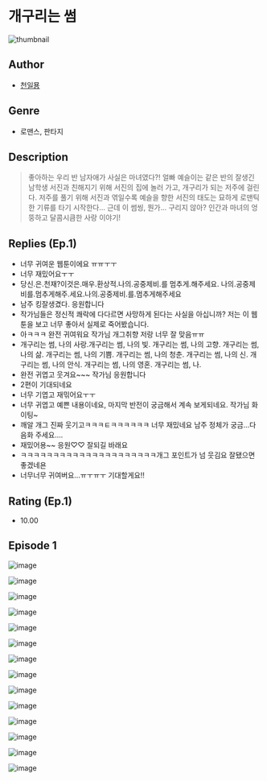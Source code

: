 # 개구리는 썸
![thumbnail](https://image-comic.pstatic.net/user_contents_data/challenge_comic/2023/05/23/366446/upload_7220169848875137335_480x623.jpeg)

## Author
- [천일묭](https://comic.naver.com/artistTitle?id=366446)

## Genre
- 로맨스, 판타지

## Description
> 좋아하는 우리 반 남자애가 사실은 마녀였다?! 얼빠 예슬이는 같은 반의 잘생긴 남학생 서진과 친해지기 위해 서진의 집에 놀러 가고, 개구리가 되는 저주에 걸린다. 저주를 풀기 위해 서진과 엮일수록 예슬을 향한 서진의 태도는 묘하게 로맨틱한 기류를 타기 시작한다... 근데 이 썸씽, 뭔가... 구리지 않아? 인간과 마녀의 엉뚱하고 달콤시큼한 사랑 이야기!

## Replies (Ep.1)
- 너무 귀여운 웹툰이에요 ㅠㅠㅜㅜ
- 너무 재밌어요ㅜㅜ
- 당신.은.천재?이것은.매우.환상적.나의.공중제비.를 멈추게.해주세요. 나의.공중제비를.멈추게해주.세요.나의.공중제비.를.멈추게해주세요
- 남주 킹잘생겼다. 응원합니다
- 작가님들은 정신적 쾌락에 다다르면 사망하게 된다는 사실을 아십니까? 저는 이 웹툰을 보고 너무 좋아서 실제로 죽어봤습니다.
- 아ㅋㅋㅋ 완전 귀여워요 작가님 개그취향 저랑 너무 잘 맞음ㅠㅠ
- 개구리는 썸, 나의 사랑.개구리는 썸, 나의 빛. 개구리는 썸, 나의 고향. 개구리는 썸, 나의 삶. 개구리는 썸, 나의 기쁨. 개구리는 썸, 나의 청춘. 개구리는 썸, 나의 신. 개구리는 썸, 나의 안식. 개구리는 썸, 나의 영혼. 개구리는 썸, 나.
- 완전 귀엽고 웃겨요~~~ 작가님 응원합니다
- 2편이 기대되네요
- 너무 기엽고 재믺어요ㅜㅜ
- 너무 귀엽고 예쁜 내용이네요, 마지막 반전이 궁금해서 계속 보게되네요. 작가님 화이팅~
- 깨알 개그 진짜 웃기고ㅋㅋㅋㅌㅋㅋㅋㅋㅋㅋ 너무 재밌네요 남주 정체가 궁금...다음화 주세요....
- 재밌어용~~ 응원♡♡ 잘되길 바래요
- ㅋㅋㅋㅋㅋㅋㅋㅋㅋㅋㅋㅋㅋㅋㅋㅋㅋㅋㅋㅋㅋ개그 포인트가 넘 웃김요 잘됐으면 좋겠네욘
- 너무너무 귀여버요...ㅠㅜㅠㅜ 기대할게요!!

## Rating (Ep.1)
- 10.00

## Episode 1
![image](https://image-comic.pstatic.net/user_contents_data/challenge_comic/2023/05/23/366446/upload_3486683532928181093.jpeg)

![image](https://image-comic.pstatic.net/user_contents_data/challenge_comic/2023/05/23/366446/upload_3762868965440120372.jpeg)

![image](https://image-comic.pstatic.net/user_contents_data/challenge_comic/2023/05/23/366446/upload_3631138491568568376.jpeg)

![image](https://image-comic.pstatic.net/user_contents_data/challenge_comic/2023/05/23/366446/upload_4122256427049967921.jpeg)

![image](https://image-comic.pstatic.net/user_contents_data/challenge_comic/2023/05/23/366446/upload_7234242476707950645.jpeg)

![image](https://image-comic.pstatic.net/user_contents_data/challenge_comic/2023/05/23/366446/upload_3631420147017856353.jpeg)

![image](https://image-comic.pstatic.net/user_contents_data/challenge_comic/2023/05/23/366446/upload_3474076743926638130.jpeg)

![image](https://image-comic.pstatic.net/user_contents_data/challenge_comic/2023/05/23/366446/upload_4121184425422762288.jpeg)

![image](https://image-comic.pstatic.net/user_contents_data/challenge_comic/2023/05/23/366446/upload_4049361010184828769.jpeg)

![image](https://image-comic.pstatic.net/user_contents_data/challenge_comic/2023/05/23/366446/upload_7075217894638039907.jpeg)

![image](https://image-comic.pstatic.net/user_contents_data/challenge_comic/2023/05/23/366446/upload_3618416016904906338.jpeg)

![image](https://image-comic.pstatic.net/user_contents_data/challenge_comic/2023/05/23/366446/upload_7162465280451688757.jpeg)

![image](https://image-comic.pstatic.net/user_contents_data/challenge_comic/2023/05/23/366446/upload_7005410116136024377.jpeg)

![image](https://image-comic.pstatic.net/user_contents_data/challenge_comic/2023/05/23/366446/upload_3474866193241956917.jpeg)
